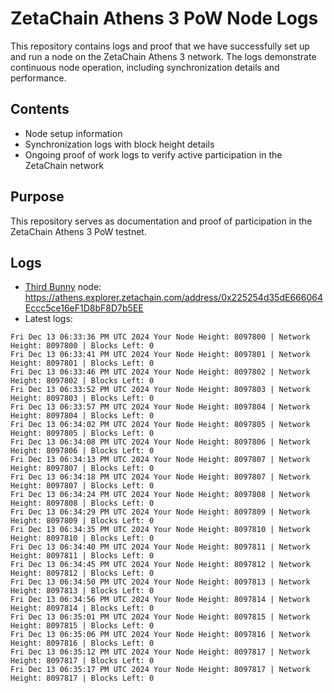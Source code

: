 # ZetaChain Athens 3 PoW Node Logs
This repository contains logs and proof that we have successfully set up and run a node on the ZetaChain Athens 3 network. The logs demonstrate continuous node operation, including synchronization details and performance.

## Contents
- Node setup information
- Synchronization logs with block height details
- Ongoing proof of work logs to verify active participation in the ZetaChain network

## Purpose
This repository serves as documentation and proof of participation in the ZetaChain Athens 3 PoW testnet.

## Logs

- [Third Bunny](https://thirdbunny.xyz/) node: https://athens.explorer.zetachain.com/address/0x225254d35dE666064Eccc5ce16eF1D8bF8D7b5EE
- Latest logs:
```
Fri Dec 13 06:33:36 PM UTC 2024 Your Node Height: 8097800 | Network Height: 8097800 | Blocks Left: 0
Fri Dec 13 06:33:41 PM UTC 2024 Your Node Height: 8097801 | Network Height: 8097801 | Blocks Left: 0
Fri Dec 13 06:33:46 PM UTC 2024 Your Node Height: 8097802 | Network Height: 8097802 | Blocks Left: 0
Fri Dec 13 06:33:52 PM UTC 2024 Your Node Height: 8097803 | Network Height: 8097803 | Blocks Left: 0
Fri Dec 13 06:33:57 PM UTC 2024 Your Node Height: 8097804 | Network Height: 8097804 | Blocks Left: 0
Fri Dec 13 06:34:02 PM UTC 2024 Your Node Height: 8097805 | Network Height: 8097805 | Blocks Left: 0
Fri Dec 13 06:34:08 PM UTC 2024 Your Node Height: 8097806 | Network Height: 8097806 | Blocks Left: 0
Fri Dec 13 06:34:13 PM UTC 2024 Your Node Height: 8097807 | Network Height: 8097807 | Blocks Left: 0
Fri Dec 13 06:34:18 PM UTC 2024 Your Node Height: 8097807 | Network Height: 8097807 | Blocks Left: 0
Fri Dec 13 06:34:24 PM UTC 2024 Your Node Height: 8097808 | Network Height: 8097808 | Blocks Left: 0
Fri Dec 13 06:34:29 PM UTC 2024 Your Node Height: 8097809 | Network Height: 8097809 | Blocks Left: 0
Fri Dec 13 06:34:35 PM UTC 2024 Your Node Height: 8097810 | Network Height: 8097810 | Blocks Left: 0
Fri Dec 13 06:34:40 PM UTC 2024 Your Node Height: 8097811 | Network Height: 8097811 | Blocks Left: 0
Fri Dec 13 06:34:45 PM UTC 2024 Your Node Height: 8097812 | Network Height: 8097812 | Blocks Left: 0
Fri Dec 13 06:34:50 PM UTC 2024 Your Node Height: 8097813 | Network Height: 8097813 | Blocks Left: 0
Fri Dec 13 06:34:56 PM UTC 2024 Your Node Height: 8097814 | Network Height: 8097814 | Blocks Left: 0
Fri Dec 13 06:35:01 PM UTC 2024 Your Node Height: 8097815 | Network Height: 8097815 | Blocks Left: 0
Fri Dec 13 06:35:06 PM UTC 2024 Your Node Height: 8097816 | Network Height: 8097816 | Blocks Left: 0
Fri Dec 13 06:35:12 PM UTC 2024 Your Node Height: 8097817 | Network Height: 8097817 | Blocks Left: 0
Fri Dec 13 06:35:17 PM UTC 2024 Your Node Height: 8097817 | Network Height: 8097817 | Blocks Left: 0
```
